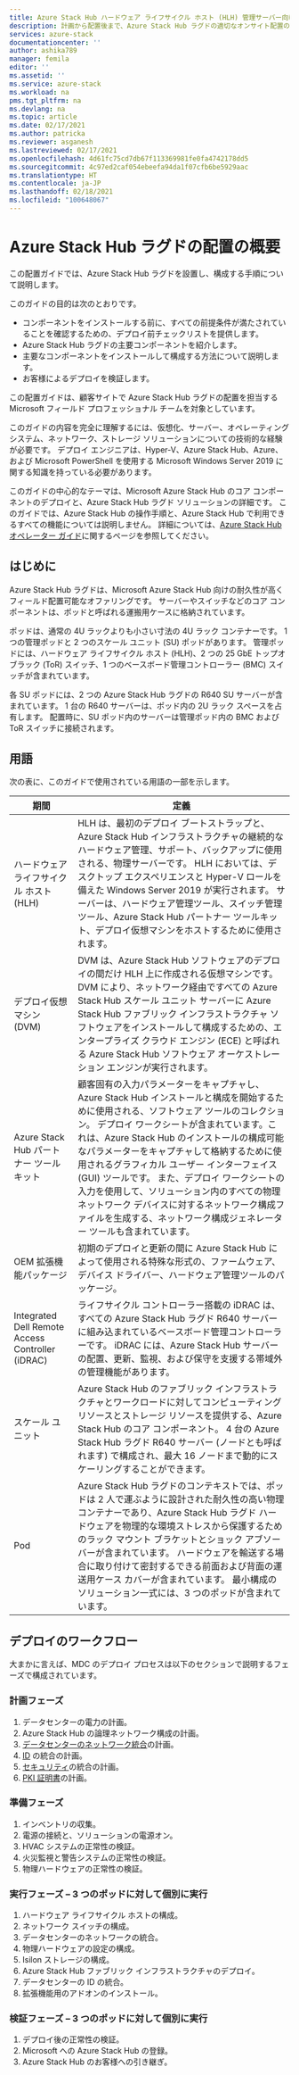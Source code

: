 ```yaml
---
title: Azure Stack Hub ハードウェア ライフサイクル ホスト (HLH) 管理サーバー向けの Azure Stack Hub ラグドの配置と設定 | Microsoft Docs
description: 計画から配置後まで、Azure Stack Hub ラグドの適切なオンサイト配置のために想定されることについて説明します。
services: azure-stack
documentationcenter: ''
author: ashika789
manager: femila
editor: ''
ms.assetid: ''
ms.service: azure-stack
ms.workload: na
pms.tgt_pltfrm: na
ms.devlang: na
ms.topic: article
ms.date: 02/17/2021
ms.author: patricka
ms.reviewer: asganesh
ms.lastreviewed: 02/17/2021
ms.openlocfilehash: 4d61fc75cd7db67f113369981fe0fa4742178dd5
ms.sourcegitcommit: 4c97ed2caf054ebeefa94da1f07cfb6be5929aac
ms.translationtype: HT
ms.contentlocale: ja-JP
ms.lasthandoff: 02/18/2021
ms.locfileid: "100648067"
---
```

# <a name="azure-stack-hub-ruggedized-deployment-overview"></a>Azure Stack Hub ラグドの配置の概要

この配置ガイドでは、Azure Stack Hub ラグドを設置し、構成する手順について説明します。 

このガイドの目的は次のとおりです。

- コンポーネントをインストールする前に、すべての前提条件が満たされていることを確認するための、デプロイ前チェックリストを提供します。
- Azure Stack Hub ラグドの主要コンポーネントを紹介します。
- 主要なコンポーネントをインストールして構成する方法について説明します。
- お客様によるデプロイを検証します。

この配置ガイドは、顧客サイトで Azure Stack Hub ラグドの配置を担当する Microsoft フィールド プロフェッショナル チームを対象としています。

このガイドの内容を完全に理解するには、仮想化、サーバー、オペレーティング システム、ネットワーク、ストレージ ソリューションについての技術的な経験が必要です。 デプロイ エンジニアは、Hyper-V、Azure Stack Hub、Azure、および Microsoft PowerShell を使用する Microsoft Windows Server 2019 に関する知識を持っている必要があります。

このガイドの中心的なテーマは、Microsoft Azure Stack Hub のコア コンポーネントのデプロイと、Azure Stack Hub ラグド ソリューションの詳細です。 このガイドでは、Azure Stack Hub の操作手順と、Azure Stack Hub で利用できるすべての機能については説明しません。 詳細については、[Azure Stack Hub オペレーター ガイド](../operator/index.yml)に関するページを参照してください。

## <a name="introduction"></a>はじめに

Azure Stack Hub ラグドは、Microsoft Azure Stack Hub 向けの耐久性が高くフィールド配置可能なオファリングです。 サーバーやスイッチなどのコア コンポーネントは、ポッドと呼ばれる運搬用ケースに格納されています。

ポッドは、通常の 4U ラックよりも小さい寸法の 4U ラック コンテナーです。 1 つの管理ポッドと 2 つのスケール ユニット (SU) ポッドがあります。 管理ポッドには、ハードウェア ライフサイクル ホスト (HLH)、2 つの 25 GbE トップオブラック (ToR) スイッチ、1 つのベースボード管理コントローラー (BMC) スイッチが含まれています。

各 SU ポッドには、2 つの Azure Stack Hub ラグドの R640 SU サーバーが含まれています。 1 台の R640 サーバーは、ポッド内の 2U ラック スペースを占有します。 配置時に、SU ポッド内のサーバーは管理ポッド内の BMC および ToR スイッチに接続されます。

## <a name="terminology"></a>用語

次の表に、このガイドで使用されている用語の一部を示します。

|期間   | 定義 |
|-------|------------|
|ハードウェア ライフサイクル ホスト (HLH)| HLH は、最初のデプロイ ブートストラップと、Azure Stack Hub インフラストラクチャの継続的なハードウェア管理、サポート、バックアップに使用される、物理サーバーです。 HLH においては、デスクトップ エクスペリエンスと Hyper-V ロールを備えた Windows Server 2019 が実行されます。 サーバーは、ハードウェア管理ツール、スイッチ管理ツール、Azure Stack Hub パートナー ツールキット、デプロイ仮想マシンをホストするために使用されます。 |
|デプロイ仮想マシン (DVM)|  DVM は、Azure Stack Hub ソフトウェアのデプロイの間だけ HLH 上に作成される仮想マシンです。 DVM により、ネットワーク経由ですべての Azure Stack Hub スケール ユニット サーバーに Azure Stack Hub ファブリック インフラストラクチャ ソフトウェアをインストールして構成するための、エンタープライズ クラウド エンジン (ECE) と呼ばれる Azure Stack Hub ソフトウェア オーケストレーション エンジンが実行されます。|
|Azure Stack Hub パートナー ツールキット|   顧客固有の入力パラメーターをキャプチャし、Azure Stack Hub インストールと構成を開始するために使用される、ソフトウェア ツールのコレクション。 デプロイ ワークシートが含まれています。これは、Azure Stack Hub のインストールの構成可能なパラメーターをキャプチャして格納するために使用されるグラフィカル ユーザー インターフェイス (GUI) ツールです。 また、デプロイ ワークシートの入力を使用して、ソリューション内のすべての物理ネットワーク デバイスに対するネットワーク構成ファイルを生成する、ネットワーク構成ジェネレーター ツールも含まれています。|
|OEM 拡張機能パッケージ  |初期のデプロイと更新の間に Azure Stack Hub によって使用される特殊な形式の、ファームウェア、デバイス ドライバー、ハードウェア管理ツールのパッケージ。|
|Integrated Dell Remote Access Controller (iDRAC)|  ライフサイクル コントローラー搭載の iDRAC は、すべての Azure Stack Hub ラグド R640 サーバーに組み込まれているベースボード管理コントローラーです。 iDRAC には、Azure Stack Hub サーバーの配置、更新、監視、および保守を支援する帯域外の管理機能があります。|
|スケール ユニット |Azure Stack Hub のファブリック インフラストラクチャとワークロードに対してコンピューティング リソースとストレージ リソースを提供する、Azure Stack Hub のコア コンポーネント。 4 台の Azure Stack Hub ラグド R640 サーバー (ノードとも呼ばれます) で構成され、最大 16 ノードまで動的にスケーリングすることができます。|
|Pod    |Azure Stack Hub ラグドのコンテキストでは、ポッドは 2 人で運ぶように設計された耐久性の高い物理コンテナーであり、Azure Stack Hub ラグド ハードウェアを物理的な環境ストレスから保護するためのラック マウント ブラケットとショック アブソーバーが含まれています。 ハードウェアを輸送する場合に取り付けて密封するできる前面および背面の運送用ケース カバーが含まれています。 最小構成のソリューション一式には、3 つのポッドが含まれています。|


## <a name="deployment-workflow"></a>デプロイのワークフロー

大まかに言えば、MDC のデプロイ プロセスは以下のセクションで説明するフェーズで構成されています。

### <a name="planning-phase"></a>計画フェーズ
1. データセンターの電力の計画。
1. Azure Stack Hub の論理ネットワーク構成の計画。
1. [データセンターのネットワーク統合](../operator/azure-stack-network.md)の計画。
1. [ID](../operator/azure-stack-identity-overview.md) の統合の計画。
1. [セキュリティ](../operator/azure-stack-security-foundations.md)の統合の計画。
1. [PKI 証明書](../operator/azure-stack-pki-certs.md)の計画。

### <a name="preparation-phase"></a>準備フェーズ
1. インベントリの収集。
1. 電源の接続と、ソリューションの電源オン。
1. HVAC システムの正常性の検証。
1. 火災監視と警告システムの正常性の検証。
1. 物理ハードウェアの正常性の検証。

### <a name="execution-phase--separately-for-each-of-the-three-pods"></a>実行フェーズ – 3 つのポッドに対して個別に実行
1. ハードウェア ライフサイクル ホストの構成。
1. ネットワーク スイッチの構成。
1. データセンターのネットワークの統合。
1. 物理ハードウェアの設定の構成。
1. Isilon ストレージの構成。
1. Azure Stack Hub ファブリック インフラストラクチャのデプロイ。
1. データセンターの ID の統合。
1. 拡張機能用のアドオンのインストール。

### <a name="validation-phase--separately-for-each-of-the-three-pods"></a>検証フェーズ – 3 つのポッドに対して個別に実行
1. デプロイ後の正常性の検証。
1. Microsoft への Azure Stack Hub の登録。
1. Azure Stack Hub のお客様への引き継ぎ。

